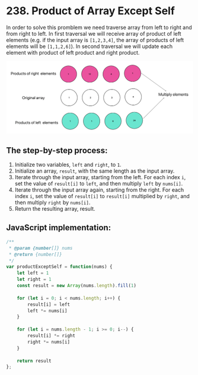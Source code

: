 # 238. Product of Array Except Self
In order to solve this promblem we need traverse array from left to right and from right to left.
In first traversal we will receive array of product of left elements (e.g. if the input array is `[1,2,3,4]`, the array of products of left elements will be `[1,1,2,6]`).
In second traversal we will update each element with product of left product and right product.

![238 explanation](https://github.com/Protonko/Algorithms/blob/master/images/238.png)

## The step-by-step process:
1. Initialize two variables, `left` and `right`, to `1`.
2. Initialize an array, `result`, with the same length as the input array.
3. Iterate through the input array, starting from the left. For each index `i`, set the value of `result[i]` to `left`, and then multiply `left` by `nums[i]`.
4. Iterate through the input array again, starting from the right. For each index `i`, set the value of `result[i]` to `result[i]` multiplied by `right`, and then multiply `right` by `nums[i]`.
5. Return the resulting array, result.

## JavaScript implementation:
```javascript
/**
 * @param {number[]} nums
 * @return {number[]}
 */
var productExceptSelf = function(nums) {
    let left = 1
    let right = 1
    const result = new Array(nums.length).fill(1)

    for (let i = 0; i < nums.length; i++) {
        result[i] = left
        left *= nums[i]
    }

    for (let i = nums.length - 1; i >= 0; i--) {
        result[i] *= right
        right *= nums[i]
    }

    return result
};
```
